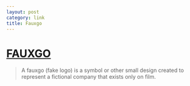 ```yaml
---
layout:	post
category: link
title: Fauxgo
---
```


#	[FAUXGO][]

>	A fauxgo (fake logo) is a symbol or other small design created to represent a fictional company that exists only on film.

[Fauxgo]: http://fauxgo.com/
	"Fauxgo"
